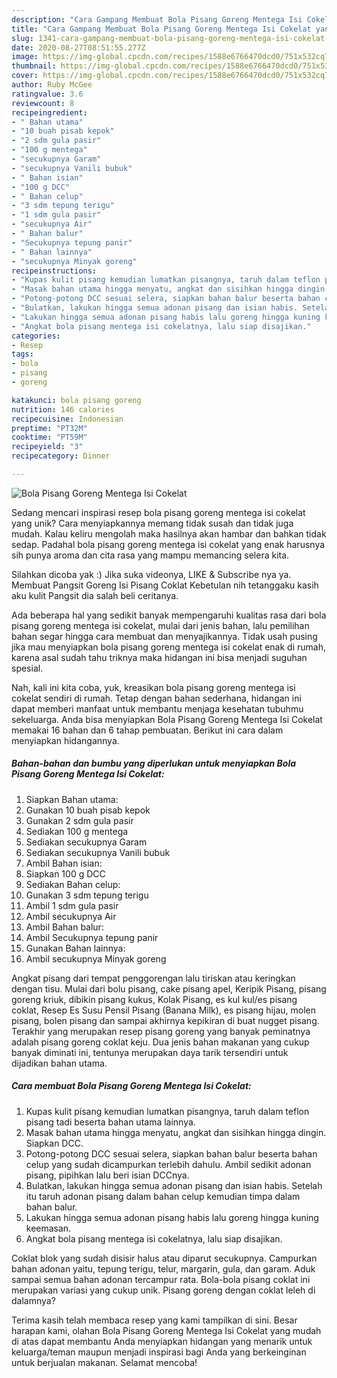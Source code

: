 ```yaml
---
description: "Cara Gampang Membuat Bola Pisang Goreng Mentega Isi Cokelat yang Sempurna"
title: "Cara Gampang Membuat Bola Pisang Goreng Mentega Isi Cokelat yang Sempurna"
slug: 1341-cara-gampang-membuat-bola-pisang-goreng-mentega-isi-cokelat-yang-sempurna
date: 2020-08-27T08:51:55.277Z
image: https://img-global.cpcdn.com/recipes/1588e6766470dcd0/751x532cq70/bola-pisang-goreng-mentega-isi-cokelat-foto-resep-utama.jpg
thumbnail: https://img-global.cpcdn.com/recipes/1588e6766470dcd0/751x532cq70/bola-pisang-goreng-mentega-isi-cokelat-foto-resep-utama.jpg
cover: https://img-global.cpcdn.com/recipes/1588e6766470dcd0/751x532cq70/bola-pisang-goreng-mentega-isi-cokelat-foto-resep-utama.jpg
author: Ruby McGee
ratingvalue: 3.6
reviewcount: 8
recipeingredient:
- " Bahan utama"
- "10 buah pisab kepok"
- "2 sdm gula pasir"
- "100 g mentega"
- "secukupnya Garam"
- "secukupnya Vanili bubuk"
- " Bahan isian"
- "100 g DCC"
- " Bahan celup"
- "3 sdm tepung terigu"
- "1 sdm gula pasir"
- "secukupnya Air"
- " Bahan balur"
- "Secukupnya tepung panir"
- " Bahan lainnya"
- "secukupnya Minyak goreng"
recipeinstructions:
- "Kupas kulit pisang kemudian lumatkan pisangnya, taruh dalam teflon pisang tadi beserta bahan utama lainnya."
- "Masak bahan utama hingga menyatu, angkat dan sisihkan hingga dingin. Siapkan DCC."
- "Potong-potong DCC sesuai selera, siapkan bahan balur beserta bahan celup yang sudah dicampurkan terlebih dahulu. Ambil sedikit adonan pisang, pipihkan lalu beri isian DCCnya."
- "Bulatkan, lakukan hingga semua adonan pisang dan isian habis. Setelah itu taruh adonan pisang dalam bahan celup kemudian timpa dalam bahan balur."
- "Lakukan hingga semua adonan pisang habis lalu goreng hingga kuning keemasan."
- "Angkat bola pisang mentega isi cokelatnya, lalu siap disajikan."
categories:
- Resep
tags:
- bola
- pisang
- goreng

katakunci: bola pisang goreng 
nutrition: 146 calories
recipecuisine: Indonesian
preptime: "PT32M"
cooktime: "PT59M"
recipeyield: "3"
recipecategory: Dinner

---
```



![Bola Pisang Goreng Mentega Isi Cokelat](https://img-global.cpcdn.com/recipes/1588e6766470dcd0/751x532cq70/bola-pisang-goreng-mentega-isi-cokelat-foto-resep-utama.jpg)

Sedang mencari inspirasi resep bola pisang goreng mentega isi cokelat yang unik? Cara menyiapkannya memang tidak susah dan tidak juga mudah. Kalau keliru mengolah maka hasilnya akan hambar dan bahkan tidak sedap. Padahal bola pisang goreng mentega isi cokelat yang enak harusnya sih punya aroma dan cita rasa yang mampu memancing selera kita.

Silahkan dicoba yak :) Jika suka videonya, LIKE &amp; Subscribe nya ya. Membuat Pangsit Goreng Isi Pisang Coklat Kebetulan nih tetanggaku kasih aku kulit Pangsit dia salah beli ceritanya.

Ada beberapa hal yang sedikit banyak mempengaruhi kualitas rasa dari bola pisang goreng mentega isi cokelat, mulai dari jenis bahan, lalu pemilihan bahan segar hingga cara membuat dan menyajikannya. Tidak usah pusing jika mau menyiapkan bola pisang goreng mentega isi cokelat enak di rumah, karena asal sudah tahu triknya maka hidangan ini bisa menjadi suguhan spesial.


Nah, kali ini kita coba, yuk, kreasikan bola pisang goreng mentega isi cokelat sendiri di rumah. Tetap dengan bahan sederhana, hidangan ini dapat memberi manfaat untuk membantu menjaga kesehatan tubuhmu sekeluarga. Anda bisa menyiapkan Bola Pisang Goreng Mentega Isi Cokelat memakai 16 bahan dan 6 tahap pembuatan. Berikut ini cara dalam menyiapkan hidangannya.

<!--inarticleads1-->

##### Bahan-bahan dan bumbu yang diperlukan untuk menyiapkan Bola Pisang Goreng Mentega Isi Cokelat:

1. Siapkan  Bahan utama:
1. Gunakan 10 buah pisab kepok
1. Gunakan 2 sdm gula pasir
1. Sediakan 100 g mentega
1. Sediakan secukupnya Garam
1. Sediakan secukupnya Vanili bubuk
1. Ambil  Bahan isian:
1. Siapkan 100 g DCC
1. Sediakan  Bahan celup:
1. Gunakan 3 sdm tepung terigu
1. Ambil 1 sdm gula pasir
1. Ambil secukupnya Air
1. Ambil  Bahan balur:
1. Ambil Secukupnya tepung panir
1. Gunakan  Bahan lainnya:
1. Ambil secukupnya Minyak goreng


Angkat pisang dari tempat penggorengan lalu tiriskan atau keringkan dengan tisu. Mulai dari bolu pisang, cake pisang apel, Keripik Pisang, pisang goreng kriuk, dibikin pisang kukus, Kolak Pisang, es kul kul/es pisang coklat, Resep Es Susu Pensil Pisang (Banana Milk), es pisang hijau, molen pisang, bolen pisang dan sampai akhirnya kepikiran di buat nugget pisang. Terakhir yang merupakan resep pisang goreng yang banyak peminatnya adalah pisang goreng coklat keju. Dua jenis bahan makanan yang cukup banyak diminati ini, tentunya merupakan daya tarik tersendiri untuk dijadikan bahan utama. 

<!--inarticleads2-->

##### Cara membuat Bola Pisang Goreng Mentega Isi Cokelat:

1. Kupas kulit pisang kemudian lumatkan pisangnya, taruh dalam teflon pisang tadi beserta bahan utama lainnya.
1. Masak bahan utama hingga menyatu, angkat dan sisihkan hingga dingin. Siapkan DCC.
1. Potong-potong DCC sesuai selera, siapkan bahan balur beserta bahan celup yang sudah dicampurkan terlebih dahulu. Ambil sedikit adonan pisang, pipihkan lalu beri isian DCCnya.
1. Bulatkan, lakukan hingga semua adonan pisang dan isian habis. Setelah itu taruh adonan pisang dalam bahan celup kemudian timpa dalam bahan balur.
1. Lakukan hingga semua adonan pisang habis lalu goreng hingga kuning keemasan.
1. Angkat bola pisang mentega isi cokelatnya, lalu siap disajikan.


Coklat blok yang sudah disisir halus atau diparut secukupnya. Campurkan bahan adonan yaitu, tepung terigu, telur, margarin, gula, dan garam. Aduk sampai semua bahan adonan tercampur rata. Bola-bola pisang coklat ini merupakan variasi yang cukup unik. Pisang goreng dengan coklat leleh di dalamnya? 

Terima kasih telah membaca resep yang kami tampilkan di sini. Besar harapan kami, olahan Bola Pisang Goreng Mentega Isi Cokelat yang mudah di atas dapat membantu Anda menyiapkan hidangan yang menarik untuk keluarga/teman maupun menjadi inspirasi bagi Anda yang berkeinginan untuk berjualan makanan. Selamat mencoba!
